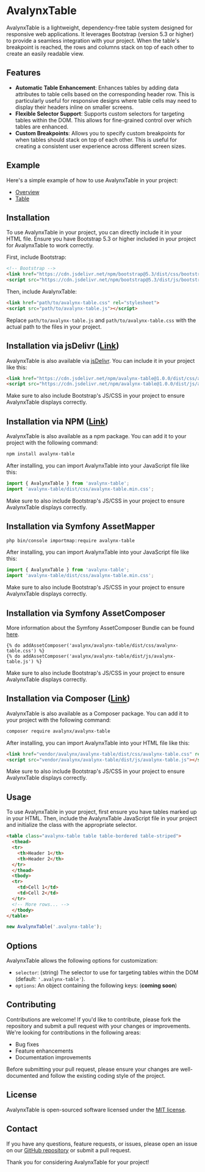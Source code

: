 # AvalynxTable

AvalynxTable is a lightweight, dependency-free table system designed for responsive web applications. It leverages Bootstrap (version 5.3 or higher) to provide a seamless integration with your project. When the table's breakpoint is reached, the rows and columns stack on top of each other to create an easily readable view.

## Features

- **Automatic Table Enhancement**: Enhances tables by adding data attributes to table cells based on the corresponding header row. This is particularly useful for responsive designs where table cells may need to display their headers inline on smaller screens.
- **Flexible Selector Support**: Supports custom selectors for targeting tables within the DOM. This allows for fine-grained control over which tables are enhanced.
- **Custom Breakpoints**: Allows you to specify custom breakpoints for when tables should stack on top of each other. This is useful for creating a consistent user experience across different screen sizes.

## Example

Here's a simple example of how to use AvalynxTable in your project:

* [Overview](https://avalynx-table.jbs-newmedia.de/examples/index.html)
* [Table](https://avalynx-table.jbs-newmedia.de/examples/table.html)

## Installation

To use AvalynxTable in your project, you can directly include it in your HTML file. Ensure you have Bootstrap 5.3 or higher included in your project for AvalynxTable to work correctly.

First, include Bootstrap:

```html
<!-- Bootstrap -->
<link href="https://cdn.jsdelivr.net/npm/bootstrap@5.3/dist/css/bootstrap.min.css" rel="stylesheet">
<script src="https://cdn.jsdelivr.net/npm/bootstrap@5.3/dist/js/bootstrap.bundle.min.js"></script>
```

Then, include AvalynxTable:

```html
<link href="path/to/avalynx-table.css" rel="stylesheet">
<script src="path/to/avalynx-table.js"></script>
```

Replace `path/to/avalynx-table.js` and `path/to/avalynx-table.css` with the actual path to the files in your project.

## Installation via jsDelivr ([Link](https://cdn.jsdelivr.net/npm/avalynx-table/))

AvalynxTable is also available via [jsDelivr](https://www.jsdelivr.com/). You can include it in your project like this:

```html
<link href="https://cdn.jsdelivr.net/npm/avalynx-table@1.0.0/dist/css/avalynx-table.min.css" rel="stylesheet">
<script src="https://cdn.jsdelivr.net/npm/avalynx-table@1.0.0/dist/js/avalynx-table.min.js"></script>
```

Make sure to also include Bootstrap's JS/CSS in your project to ensure AvalynxTable displays correctly.

## Installation via NPM ([Link](https://www.npmjs.com/package/avalynx-table))

AvalynxTable is also available as a npm package. You can add it to your project with the following command:

```bash
npm install avalynx-table
```

After installing, you can import AvalynxTable into your JavaScript file like this:

```javascript
import { AvalynxTable } from 'avalynx-table';
import 'avalynx-table/dist/css/avalynx-table.min.css';
```

Make sure to also include Bootstrap's JS/CSS in your project to ensure AvalynxTable displays correctly.

## Installation via Symfony AssetMapper

```bash
php bin/console importmap:require avalynx-table
```

After installing, you can import AvalynxTable into your JavaScript file like this:

```javascript
import { AvalynxTable } from 'avalynx-table';
import 'avalynx-table/dist/css/avalynx-table.min.css';
```

Make sure to also include Bootstrap's JS/CSS in your project to ensure AvalynxTable displays correctly.

## Installation via Symfony AssetComposer

More information about the Symfony AssetComposer Bundle can be found [here](https://github.com/jbsnewmedia/asset-composer-bundle).

```twig
{% do addAssetComposer('avalynx/avalynx-table/dist/css/avalynx-table.css') %}
{% do addAssetComposer('avalynx/avalynx-table/dist/js/avalynx-table.js') %}
```

Make sure to also include Bootstrap's JS/CSS in your project to ensure AvalynxTable displays correctly.

## Installation via Composer ([Link](https://packagist.org/packages/avalynx/avalynx-table))

AvalynxTable is also available as a Composer package. You can add it to your project with the following command:

```bash
composer require avalynx/avalynx-table
```

After installing, you can import AvalynxTable into your HTML file like this:

```html
<link href="vendor/avalynx/avalynx-table/dist/css/avalynx-table.css" rel="stylesheet">
<script src="vendor/avalynx/avalynx-table/dist/js/avalynx-table.js"></script>
``` 

Make sure to also include Bootstrap's JS/CSS in your project to ensure AvalynxTable displays correctly.

## Usage

To use AvalynxTable in your project, first ensure you have tables marked up in your HTML. Then, include the AvalynxTable JavaScript file in your project and initialize the class with the appropriate selector.

```html
<table class="avalynx-table table table-bordered table-striped">
  <thead>
  <tr>
    <th>Header 1</th>
    <th>Header 2</th>
  </tr>
  </thead>
  <tbody>
  <tr>
    <td>Cell 1</td>
    <td>Cell 2</td>
  </tr>
  <!-- More rows... -->
  </tbody>
</table>
```

```javascript
new AvalynxTable('.avalynx-table');
```

## Options

AvalynxTable allows the following options for customization:

- `selector`: (string) The selector to use for targeting tables within the DOM (default: `'.avalynx-table'`).
- `options`: An object containing the following keys: (**coming soon**)

## Contributing

Contributions are welcome! If you'd like to contribute, please fork the repository and submit a pull request with your changes or improvements. We're looking for contributions in the following areas:

- Bug fixes
- Feature enhancements
- Documentation improvements

Before submitting your pull request, please ensure your changes are well-documented and follow the existing coding style of the project.

## License

AvalynxTable is open-sourced software licensed under the [MIT license](LICENSE).

## Contact

If you have any questions, feature requests, or issues, please open an issue on our [GitHub repository](https://github.com/avalynx/avalynx-table/issues) or submit a pull request.

Thank you for considering AvalynxTable for your project!
